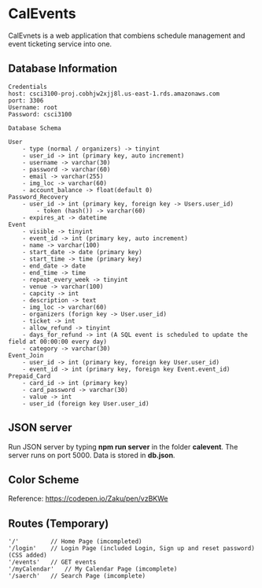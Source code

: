 # CalEvents

CalEvnets is a web application that combiens schedule management and event ticketing service into one.

## Database Information

``` 
Credentials
host: csci3100-proj.cobhjw2xjj8l.us-east-1.rds.amazonaws.com
port: 3306
Username: root
Password: csci3100
```

```
Database Schema

User
	- type (normal / organizers) -> tinyint
	- user_id -> int (primary key, auto increment)
	- username -> varchar(30) 
	- password -> varchar(60)
	- email -> varchar(255)
	- img_loc -> varchar(60)
	- account_balance -> float(default 0)
Password_Recovery
	- user_id -> int (primary key, foreign key -> Users.user_id)
    	- token (hash()) -> varchar(60)
	- expires_at -> datetime
Event
	- visible -> tinyint
	- event_id -> int (primary key, auto increment)
	- name -> varchar(100)
	- start_date -> date (primary key)
	- start_time -> time (primary key)
	- end_date -> date
	- end_time -> time
	- repeat_every_week -> tinyint
	- venue -> varchar(100)
	- capcity -> int
	- description -> text
	- img_loc -> varchar(60)
	- organizers (forign key -> User.user_id)
	- ticket -> int
	- allow_refund -> tinyint
	- days_for_refund -> int (A SQL event is scheduled to update the field at 00:00:00 every day)
	- category -> varchar(30)
Event_Join
	- user_id -> int (primary key, foreign key User.user_id)
	- event_id -> int (primary key, foreign key Event.event_id)
Prepaid_Card
	- card_id -> int (primary key)
	- card_password -> varchar(30)
	- value	-> int
	- user_id (foreign key User.user_id)

```
## JSON server
Run JSON server by typing **npm run server** in the folder **calevent**. The server runs on port 5000. Data is stored in **db.json**.

## Color Scheme
Reference: https://codepen.io/Zaku/pen/vzBKWe

## Routes (Temporary)
```
'/' 		// Home Page (imcompleted)
'/login' 	// Login Page (included Login, Sign up and reset password) (CSS added)
'/events'	// GET events 
'/myCalendar'	// My Calendar Page (imcomplete)
'/saerch'	// Search Page (imcomplete)
```
